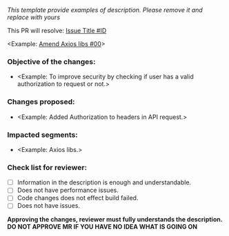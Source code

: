 _This template provide examples of description. Please remove it and replace with yours_

This PR will resolve: [Issue Title #ID](https://github.com/deeptech-kmitl/producktivity/issues/{id}])

<Example: [Amend Axios libs #00](https://github.com/deeptech-kmitl/producktivity/issues/00)>

### Objective of the changes:

- <Example: To improve security by checking if user has a valid authorization to request or not.>

### Changes proposed:

- <Example: Added Authorization to headers in API request.>

### Impacted segments:

- <Example: Axios libs.>

### Check list for reviewer:

- [ ] Information in the description is enough and understandable.
- [ ] Does not have performance issues.
- [ ] Code changes does not effect build failed.
- [ ] Does not have issues.

**Approving the changes, reviewer must fully understands the description. DO NOT APPROVE MR IF YOU HAVE NO IDEA WHAT IS GOING ON**
